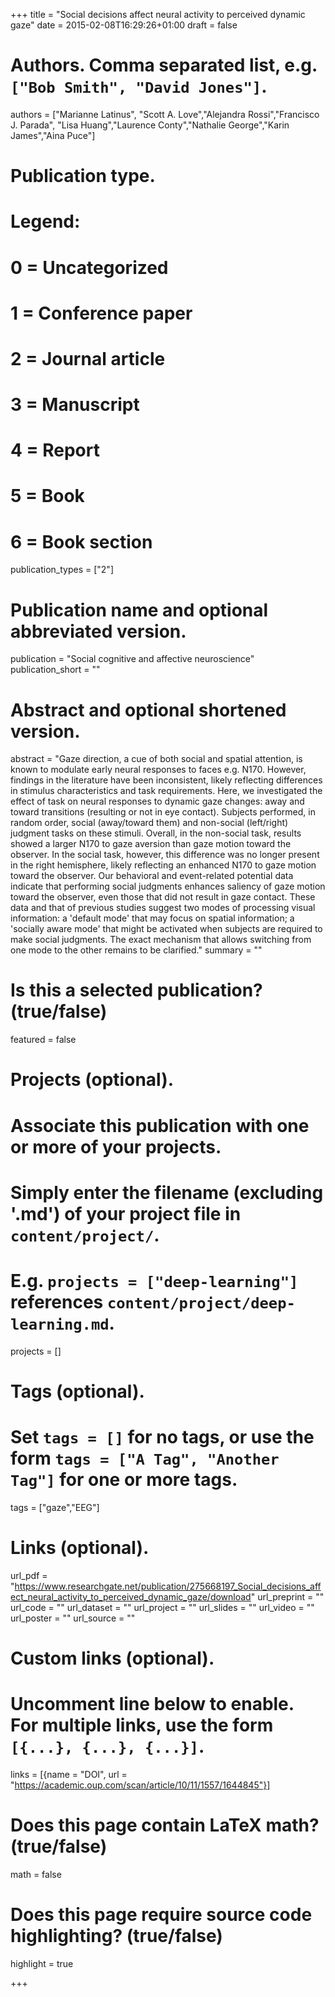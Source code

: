 +++
title = "Social decisions affect neural activity to perceived dynamic gaze"
date = 2015-02-08T16:29:26+01:00
draft = false

# Authors. Comma separated list, e.g. `["Bob Smith", "David Jones"]`.
authors = ["Marianne Latinus", "Scott A. Love","Alejandra Rossi","Francisco J. Parada", "Lisa Huang","Laurence Conty","Nathalie George","Karin James","Aina Puce"]

# Publication type.
# Legend:
# 0 = Uncategorized
# 1 = Conference paper
# 2 = Journal article
# 3 = Manuscript
# 4 = Report
# 5 = Book
# 6 = Book section
publication_types = ["2"]

# Publication name and optional abbreviated version.
publication = "Social cognitive and affective neuroscience"
publication_short = ""

# Abstract and optional shortened version.
abstract = "Gaze direction, a cue of both social and spatial attention, is known to modulate early neural responses to faces e.g. N170. However, findings in the literature have been inconsistent, likely reflecting differences in stimulus characteristics and task requirements. Here, we investigated the effect of task on neural responses to dynamic gaze changes: away and toward transitions (resulting or not in eye contact). Subjects performed, in random order, social (away/toward them) and non-social (left/right) judgment tasks on these stimuli. Overall, in the non-social task, results showed a larger N170 to gaze aversion than gaze motion toward the observer. In the social task, however, this difference was no longer present in the right hemisphere, likely reflecting an enhanced N170 to gaze motion toward the observer. Our behavioral and event-related potential data indicate that performing social judgments enhances saliency of gaze motion toward the observer, even those that did not result in gaze contact. These data and that of previous studies suggest two modes of processing visual information: a 'default mode' that may focus on spatial information; a 'socially aware mode' that might be activated when subjects are required to make social judgments. The exact mechanism that allows switching from one mode to the other remains to be clarified."
summary = ""

# Is this a selected publication? (true/false)
featured = false

# Projects (optional).
#   Associate this publication with one or more of your projects.
#   Simply enter the filename (excluding '.md') of your project file in `content/project/`.
#   E.g. `projects = ["deep-learning"]` references `content/project/deep-learning.md`.
projects = []

# Tags (optional).
#   Set `tags = []` for no tags, or use the form `tags = ["A Tag", "Another Tag"]` for one or more tags.
tags = ["gaze","EEG"]

# Links (optional).
url_pdf = "https://www.researchgate.net/publication/275668197_Social_decisions_affect_neural_activity_to_perceived_dynamic_gaze/download"
url_preprint = ""
url_code = ""
url_dataset = ""
url_project = ""
url_slides = ""
url_video = ""
url_poster = ""
url_source = ""

# Custom links (optional).
#   Uncomment line below to enable. For multiple links, use the form `[{...}, {...}, {...}]`.
links = [{name = "DOI", url = "https://academic.oup.com/scan/article/10/11/1557/1644845"}]

# Does this page contain LaTeX math? (true/false)
math = false

# Does this page require source code highlighting? (true/false)
highlight = true


+++
